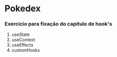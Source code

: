 # Pokedex

### Exercicio para fixação do capitulo de hook's

1.  useState
2.  useContext
3.  useEffects
4.  customHooks
